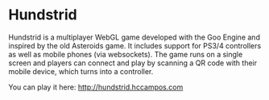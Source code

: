 Hundstrid
============================

Hundstrid is a multiplayer WebGL game developed with the Goo Engine and inspired by the old Asteroids game. It includes support for PS3/4 controllers as well as mobile phones (via websockets). The game runs on a single screen and players can connect and play by scanning a QR code with their mobile device, which turns into a controller.

You can play it here: http://hundstrid.hccampos.com